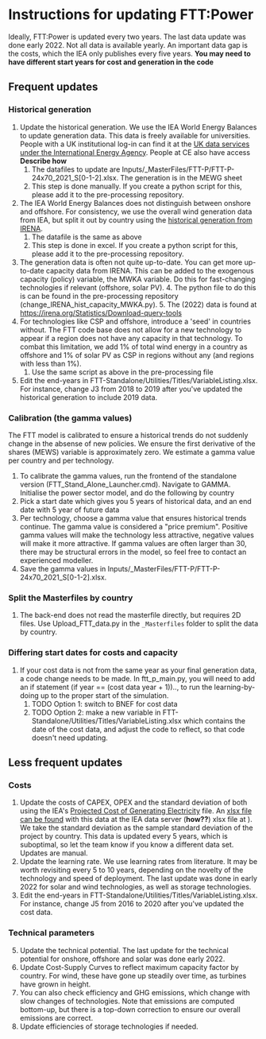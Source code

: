 # Instructions for updating FTT:Power
Ideally, FTT:Power is updated every two years. The last data update was done early 2022. Not all data is available yearly. An important data gap is the costs, which the IEA only publishes every five years. **You may need to have different start years for cost and generation in the code**

## Frequent updates
### Historical generation
1. Update the historical generation. We use the IEA World Energy Balances to update generation data. This data is freely available for universities. People with a UK institutional log-in can find it at the [UK data services under the International Energy Agency](https://stats2.digitalresources.jisc.ac.uk/index.aspx?r=721229&DataSetCode=IEA_CO2_AB). People at CE also have access **Describe how**
    1. The datafiles to update are Inputs/_MasterFiles/FTT-P/FTT-P-24x70_2021_S[0-1-2].xlsx. The generation is in the MEWG sheet
    2. This step is done manually. If you create a python script for this, please add it to the pre-processing repository.  
2. The IEA World Energy Balances does not distinguish between onshore and offshore. For consistency, we use the overall wind generation data from IEA, but split it out by country using the [historical generation from IRENA](https://www.irena.org/publications/2022/Apr/Renewable-Capacity-Statistics-2022).
    1. The datafile is the same as above
    2. This step is done in excel. If you create a python script for this, please add it to the pre-processing repository.  
3. The generation data is often not quite up-to-date. You can get more up-to-date capacity data from IRENA. This can be added to the exogenous capacity (policy) variable, the MWKA variable. Do this for fast-changing technologies if relevant (offshore, solar PV). 
    4. The python file to do this is can be found in the pre-processing repository (change_IRENA_hist_capacity_MWKA.py). 
    5. The (2022) data is found at https://irena.org/Statistics/Download-query-tools 
5. For technologies like CSP and offshore, introduce a 'seed' in countries without. The FTT code base does not allow for a new technology to appear if a region does not have any capacity in that technology. To combat this limitation, we add 1% of total wind energy in a country as offshore and 1% of solar PV as CSP in regions without any (and regions with less than 1%).
    1. Use the same script as above in the pre-processing file
6. Edit the end-years in FTT-Standalone/Utilities/Titles/VariableListing.xlsx. For instance, change J3 from 2018 to 2019 after you've updated the historical generation to include 2019 data. 

### Calibration (the gamma values)
The FTT model is calibrated to ensure a historical trends do not suddenly change in the absense of new policies. We ensure the first derivative of the shares (MEWS) variable is approximately zero. We estimate a gamma value per country and per technology. 
1. To calibrate the gamma values, run the frontend of the standalone version (FTT_Stand_Alone_Launcher.cmd). Navigate to GAMMA. Initialise the power sector model, and do the following by country
2. Pick a start date which gives you 5 years of historical data, and an end date with 5 year of future data
3. Per technology, choose a gamma value that ensures historical trends continue. The gamma value is considered a "price premium". Positive gamma values will make the technology less attractive, negative values will make it more attractive. If gamma values are often larger than 30, there may be structural errors in the model, so feel free to contact an experienced modeller. 
4. Save the gamma values in Inputs/_MasterFiles/FTT-P/FTT-P-24x70_2021_S[0-1-2].xlsx.

### Split the Masterfiles by country
1. The back-end does not read the masterfile directly, but requires 2D files. Use Upload_FTT_data.py in the ``_Masterfiles`` folder to split the data by country.

### Differing start dates for costs and capacity
1. If your cost data is not from the same year as your final generation data, a code change needs to be made. In ftt_p_main.py, you will need to add an if statement (if year == (cost data year + 1)).., to run the learning-by-doing up to the proper start of the simulation. 
    1. TODO Option 1: switch to BNEF for cost data
    2. TODO Option 2: make a new variable in FTT-Standalone/Utilities/Titles/VariableListing.xlsx which contains the date of the cost data, and adjust the code to reflect, so that code doesn't need updating.

## Less frequent updates
### Costs
1. Update the costs of CAPEX, OPEX and the  standard deviation of both using the IEA's [Projected Cost of Generating Electricity](https://www.iea.org/reports/projected-costs-of-generating-electricity-2020) file. An [xlsx file can be found](https://iea.blob.core.windows.net/assets/2df33f6b-eba0-4639-926a-bc1c3d3e3268/IEA-NEAProjectedCostsofGeneratingElectricity2020-Datafile.xlsx) with this data at the IEA data server (**how??**) xlsx file at ). We take the standard deviation as the sample standard deviation of the project by country. This data is updated every 5 years, which is suboptimal, so let the team know if you know a different data set. Updates are manual.
3. Update the learning rate. We use learning rates from literature. It may be worth revisiting every 5 to 10 years, depending on the novelty of the technology and speed of deployment. The last update was done in early 2022 for solar and wind technologies, as well as storage technologies.
4. Edit the end-years in FTT-Standalone/Utilities/Titles/VariableListing.xlsx. For instance, change J5 from 2016 to 2020 after you've updated the cost data. 

### Technical parameters
5. Update the technical potential. The last update for the technical potential for onshore, offshore and solar was done early 2022. 
6. Update Cost-Supply Curves to reflect maximum capacity factor by country. For wind, these have gone up steadily over time, as turbines have grown in height.
7. You can also check efficiency and GHG emissions, which change with slow changes of technologies.  Note that emissions are computed bottom-up, but there is a top-down correction to ensure our overall emissions are correct.
8. Update efficiencies of storage technologies if needed.

